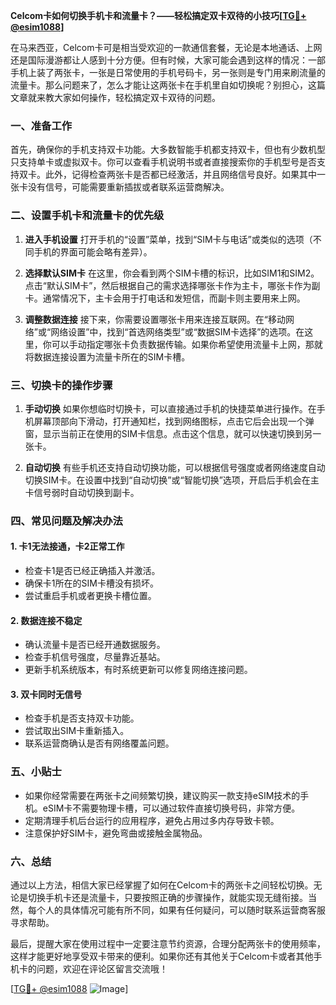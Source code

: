 **Celcom卡如何切换手机卡和流量卡？——轻松搞定双卡双待的小技巧[[TG💪+ @esim1088](https://t.me/s/esim1088)]**

在马来西亚，Celcom卡可是相当受欢迎的一款通信套餐，无论是本地通话、上网还是国际漫游都让人感到十分方便。但有时候，大家可能会遇到这样的情况：一部手机上装了两张卡，一张是日常使用的手机号码卡，另一张则是专门用来刷流量的流量卡。那么问题来了，怎么才能让这两张卡在手机里自如切换呢？别担心，这篇文章就来教大家如何操作，轻松搞定双卡双待的问题。

### 一、准备工作

首先，确保你的手机支持双卡功能。大多数智能手机都支持双卡，但也有少数机型只支持单卡或虚拟双卡。你可以查看手机说明书或者直接搜索你的手机型号是否支持双卡。此外，记得检查两张卡是否都已经激活，并且网络信号良好。如果其中一张卡没有信号，可能需要重新插拔或者联系运营商解决。

### 二、设置手机卡和流量卡的优先级

1. **进入手机设置**
   打开手机的“设置”菜单，找到“SIM卡与电话”或类似的选项（不同手机的界面可能会略有差异）。

2. **选择默认SIM卡**
   在这里，你会看到两个SIM卡槽的标识，比如SIM1和SIM2。点击“默认SIM卡”，然后根据自己的需求选择哪张卡作为主卡，哪张卡作为副卡。通常情况下，主卡会用于打电话和发短信，而副卡则主要用来上网。

3. **调整数据连接**
   接下来，你需要设置哪张卡用来连接互联网。在“移动网络”或“网络设置”中，找到“首选网络类型”或“数据SIM卡选择”的选项。在这里，你可以手动指定哪张卡负责数据传输。如果你希望使用流量卡上网，那就将数据连接设置为流量卡所在的SIM卡槽。

### 三、切换卡的操作步骤

1. **手动切换**
   如果你想临时切换卡，可以直接通过手机的快捷菜单进行操作。在手机屏幕顶部向下滑动，打开通知栏，找到网络图标，点击它后会出现一个弹窗，显示当前正在使用的SIM卡信息。点击这个信息，就可以快速切换到另一张卡。

2. **自动切换**
   有些手机还支持自动切换功能，可以根据信号强度或者网络速度自动切换SIM卡。在设置中找到“自动切换”或“智能切换”选项，开启后手机会在主卡信号弱时自动切换到副卡。

### 四、常见问题及解决办法

#### 1. 卡1无法接通，卡2正常工作
   - 检查卡1是否已经正确插入并激活。
   - 确保卡1所在的SIM卡槽没有损坏。
   - 尝试重启手机或者更换卡槽位置。

#### 2. 数据连接不稳定
   - 确认流量卡是否已经开通数据服务。
   - 检查手机信号强度，尽量靠近基站。
   - 更新手机系统版本，有时系统更新可以修复网络连接问题。

#### 3. 双卡同时无信号
   - 检查手机是否支持双卡功能。
   - 尝试取出SIM卡重新插入。
   - 联系运营商确认是否有网络覆盖问题。

### 五、小贴士

- 如果你经常需要在两张卡之间频繁切换，建议购买一款支持eSIM技术的手机。eSIM卡不需要物理卡槽，可以通过软件直接切换号码，非常方便。
- 定期清理手机后台运行的应用程序，避免占用过多内存导致卡顿。
- 注意保护好SIM卡，避免弯曲或接触金属物品。

### 六、总结

通过以上方法，相信大家已经掌握了如何在Celcom卡的两张卡之间轻松切换。无论是切换手机卡还是流量卡，只要按照正确的步骤操作，就能实现无缝衔接。当然，每个人的具体情况可能有所不同，如果有任何疑问，可以随时联系运营商客服寻求帮助。

最后，提醒大家在使用过程中一定要注意节约资源，合理分配两张卡的使用频率，这样才能更好地享受双卡带来的便利。如果你还有其他关于Celcom卡或者其他手机卡的问题，欢迎在评论区留言交流哦！

[[TG💪+ @esim1088](https://t.me/s/esim1088) ![Image](https://i.postimg.cc/4NQfJmqS/Snipaste-2025-05-13-00-14-12.png)]
